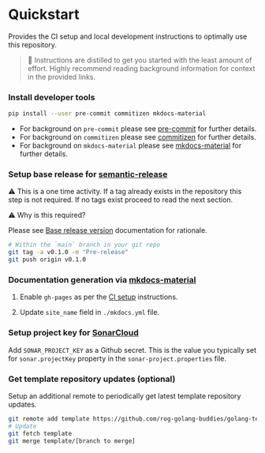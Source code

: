 # Quickstart

Provides the CI setup and local development instructions to optimally use this repository.

> 🚀 Instructions are distilled to get you started with the least amount of effort. Highly recommend reading background information for context in the provided links.


### Install developer tools

 ```bash
 pip install --user pre-commit commitizen mkdocs-material
 ```

- For background on `pre-commit` please see [pre-commit](continuous-integration/pre-commit.md) for further details.
- For background on `commitizen` please see [commitizen](continuous-integration/semantic-release.md#commitizen) for further details.
- For background on `mkdocs-material` please see [mkdocs-material](continuous-integration/mkdocs-material.md) for further details.


### Setup base release for [semantic-release](continuous-integration/semantic-release.md)

⚠️ This is a one time activity. If a tag already exists in the repository this step is not required. If no tags exist proceed to read the next section.

⚠️  Why is this required?

   Please see [Base release version](continuous-integration/semantic-release.md#base-release-version) documentation for rationale.


   ```bash
   # Within the `main` branch in your git repo
   git tag -a v0.1.0 -m "Pre-release"
   git push origin v0.1.0
   ```

### Documentation generation via [mkdocs-material](continuous-integration/mkdocs-material.md)


1. Enable `gh-pages` as per the [CI setup](continuous-integration/mkdocs-material.md#ci-setup) instructions.

2. Update `site_name` field in `./mkdocs.yml` file.

### Setup project key for [SonarCloud](continuous-integration/sonarcloud.md)

Add `SONAR_PROJECT_KEY` as a Github secret. This is the value you typically set for `sonar.projectKey` property in the `sonar-project.properties` file.

### Get template repository updates (optional)

Setup an additional remote to periodically get latest template repository updates.

```bash
git remote add template https://github.com/rog-golang-buddies/golang-template-repository.git
# Update
git fetch template
git merge template/[branch to merge]
```
